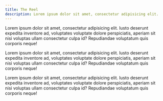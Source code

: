 ```yaml
---
title: The Reel
description: Lorem ipsum dolor sit amet, consectetur adipisicing elit. Iusto deserunt expedita inventore ad, voluptates voluptate dolore perspiciatis, aperiam sit nisi voluptas ullam consectetur culpa id? Repudiandae voluptatum quis corporis neque!
---
```


Lorem ipsum dolor sit amet, consectetur adipisicing elit. Iusto deserunt expedita inventore ad, voluptates voluptate dolore perspiciatis, aperiam sit nisi voluptas ullam consectetur culpa id? Repudiandae voluptatum quis corporis neque!

Lorem ipsum dolor sit amet, consectetur adipisicing elit. Iusto deserunt expedita inventore ad, voluptates voluptate dolore perspiciatis, aperiam sit nisi voluptas ullam consectetur culpa id? Repudiandae voluptatum quis corporis neque!

Lorem ipsum dolor sit amet, consectetur adipisicing elit. Iusto deserunt expedita inventore ad, voluptates voluptate dolore perspiciatis, aperiam sit nisi voluptas ullam consectetur culpa id? Repudiandae voluptatum quis corporis neque!
